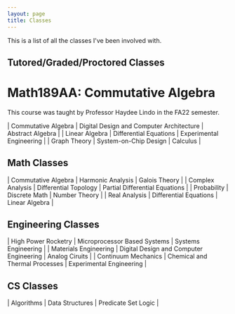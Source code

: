 ```yaml
---
layout: page
title: Classes
---
```


This is a list of all the classes I've been involved with.


## Tutored/Graded/Proctored Classes

# Math189AA: Commutative Algebra

This course was taught by Professor Haydee Lindo in the FA22 semester.

| Commutative Algebra | Digital Design and Computer Architecture | Abstract Algebra |
| Linear Algebra | Differential Equations | Experimental Engineering |
| Graph Theory | System-on-Chip Design | Calculus |

## Math Classes

| Commutative Algebra | Harmonic Analysis | Galois Theory |
| Complex Analysis | Differential Topology | Partial Differential Equations |
| Probability | Discrete Math | Number Theory |
| Real Analysis | Differential Equations | Linear Algebra |

## Engineering Classes

| High Power Rocketry | Microprocessor Based Systems | Systems Engineering |
| Materials Engineering | Digital Design and Computer Engineering | Analog Ciruits |
| Continuum Mechanics | Chemical and Thermal Processes | Experimental Engineering |

## CS Classes

| Algorithms | Data Structures | Predicate Set Logic |
